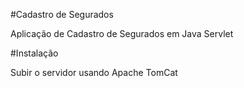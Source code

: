 #Cadastro de Segurados

Aplicação de Cadastro de Segurados em Java Servlet

#Instalação

Subir o servidor usando Apache TomCat

